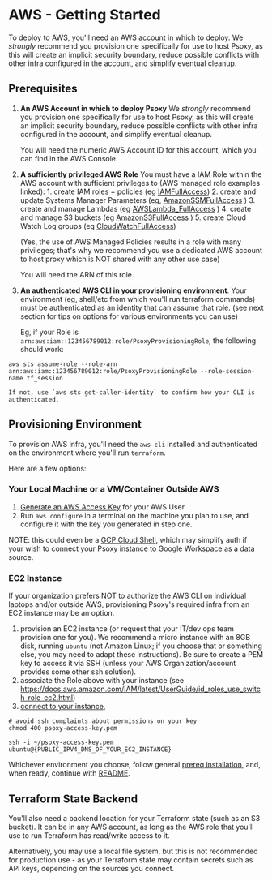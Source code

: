 # AWS - Getting Started

To deploy to AWS, you'll need an AWS account in which to deploy. We *strongly* recommend you
provision one specifically for use to host Psoxy, as this will create an implicit security boundary,
reduce possible conflicts with other infra configured in the account, and simplify eventual cleanup.

## Prerequisites

1. **An AWS Account in which to deploy Psoxy** We *strongly* recommend you provision one specifically
   for use to host Psoxy, as this will create  an implicit security boundary, reduce possible conflicts with other infra configured in the
   account, and simplify eventual cleanup.

   You will need the numeric AWS Account ID for this account, which you can find in the AWS Console.


2. **A sufficiently privileged AWS Role** You must have a IAM Role within the AWS account with
  sufficient privileges to (AWS managed role examples linked):
       1. create IAM roles + policies (eg [IAMFullAccess](https://us-east-1.console.aws.amazon.com/iam/home?region=us-east-1#/policies/arn:aws:iam::aws:policy/IAMFullAccess$serviceLevelSummary))
       2. create and update Systems Manager Parameters (eg, [AmazonSSMFullAccess](https://us-east-1.console.aws.amazon.com/iam/home?region=us-east-1#/policies/arn:aws:iam::aws:policy/AmazonSSMFullAccess$serviceLevelSummary) )
       3. create and manage Lambdas (eg [AWSLambda_FullAccess](https://us-east-1.console.aws.amazon.com/iam/home?region=us-east-1#/policies/arn:aws:iam::aws:policy/AWSLambda_FullAccess$serviceLevelSummary) )
       4. create and manage S3 buckets (eg [AmazonS3FullAccess](https://us-east-1.console.aws.amazon.com/iam/home?region=us-east-1#/policies/arn:aws:iam::aws:policy/AmazonS3FullAccess$serviceLevelSummary) )
       5. create Cloud Watch Log groups (eg [CloudWatchFullAccess](https://us-east-1.console.aws.amazon.com/iam/home?region=us-east-1#/policies/arn:aws:iam::aws:policy/CloudWatchFullAccess$serviceLevelSummary))

    (Yes, the use of AWS Managed Policies results in a role with many privileges; that's why we
    recommend you use a dedicated AWS account to host proxy which is NOT shared with any other use case)

    You will need the ARN of this role.

3. **An authenticated AWS CLI in your provisioning environment**. Your environment (eg, shell/etc
   from which you'll run terraform commands) must be authenticated as an identity that can assume
   that role. (see next section for tips on options for various environments you can use)

    Eg, if your Role is `arn:aws:iam::123456789012:role/PsoxyProvisioningRole`, the following
    should work:

```shell
aws sts assume-role --role-arn arn:aws:iam::123456789012:role/PsoxyProvisioningRole --role-session-name tf_session
```

    If not, use `aws sts get-caller-identity` to confirm how your CLI is authenticated.

## Provisioning Environment

To provision AWS infra, you'll need the `aws-cli` installed and authenticated on the environment
where you'll run `terraform`.

Here are a few options:

### Your Local Machine or a VM/Container Outside AWS

  1. [Generate an AWS Access Key](https://docs.aws.amazon.com/IAM/latest/UserGuide/id_credentials_access-keys.html) for your AWS User.
  2. Run `aws configure` in a terminal on the machine you plan to use, and configure it with the key
     you generated in step one.

NOTE: this could even be a [GCP Cloud Shell](https://cloud.google.com/shell), which may simplify
auth if your wish to connect your Psoxy instance to Google Workspace as a data source.


### EC2 Instance
If your organization prefers NOT to authorize the AWS CLI on individual laptops and/or outside AWS,
provisioning Psoxy's required infra from an EC2 instance may be an option.

  1. provision an EC2 instance (or request that your IT/dev ops team provision one for you). We
     recommend a micro instance with an 8GB disk, running `ubuntu` (not Amazon Linux; if you
     choose that or something else, you may need to adapt these instructions). Be sure to create a
     PEM key to access it via SSH (unless your AWS Organization/account provides some other ssh solution).
  2. associate the Role above with your instance (see https://docs.aws.amazon.com/IAM/latest/UserGuide/id_roles_use_switch-role-ec2.html)
  3. [connect to your instance](https://docs.aws.amazon.com/AWSEC2/latest/UserGuide/AccessingInstances.html?icmpid=docs_ec2_console),


```shell
# avoid ssh complaints about permissions on your key
chmod 400 psoxy-access-key.pem

ssh -i ~/psoxy-access-key.pem ubuntu@{PUBLIC_IPV4_DNS_OF_YOUR_EC2_INSTANCE}
```

Whichever environment you choose, follow general [prereq installation](../prereqs-ubuntu.md), and,
when ready, continue with [README](../../README.md).


## Terraform State Backend

You'll also need a backend location for your Terraform state (such as an S3 bucket). It can be in
any AWS account, as long as the AWS role that you'll use to run Terraform has read/write access to
it.

Alternatively, you may use a local file system, but this is not recommended for production use - as
your Terraform state may contain secrets such as API keys, depending on the sources you connect.
